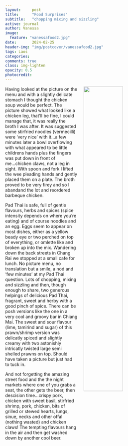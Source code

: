 ```yaml
---
layout:     post
title:      "Food Surprises"
subtitle:   "chopping mixing and sizzling"
active: journal
author: Vanessa
image:
  feature: "vanessafood2.jpg"
date:       2024-02-25
header-img: "img/postcover/vanessafood2.jpg"
tags: Laos
categories: 
comments: true
class: img-lighten 
opacity: 0.5
photocredit:
---
```


<style>
img {
  float: right;
  margin: 0px 0px 15px 20px;
  width: 50%
}
</style> 
<img src="img/postcover/fingers.jpg">
Having looked at the picture on the menu and with a slightly delicate stomach I thought the chicken soup would be perfect. The picture showed what looked like a chicken leg, that’ll be fine, I could manage that, it was really the broth I was after. It was suggested some stirfried noodles (vermecilli) were ‘very nice’ with it...a few minutes later a bowl overflowing with what appeared to be little childrens hands plus the fingers was put down in front of me...chicken claws, not a leg in sight. With spoon and fork I lifted the wee pleading hands and gently placed them on a plate. The broth proved to be very firey and so I abandand the lot and reordered barbeque chicken.

Pad Thai is safe, full of gentle flavours, herbs and spices (spice intensity depends on where you’re eating) and of course noodles and an egg. Eggs seem to appear on most dishes, either as a yellow beady eye or two perched on top of everything, or omlette like and broken up into the mix. Wandering down the back streets in Chang Rai we stopped at a small cafe for lunch. No picture menu, no translation but a smile, a nod and ‘few minutes’ at my Pad Thai question. Lots of chopping, mixing and sizzling and then, though enough to share, two generous helpings of delicious Pad Thai, fragrant, sweet and herby with a good pinch of spice. There can be posh versions like the one in a very cool and groovy bar in Chiang Mai. The sweet and sour flavour (lime, tamirind and sugar) of this prawn/shrimp version was delicatly spiced and slightly creamy with two astonishly intricatly twisted large semi shelled prawns on top. Should have taken a picture but just had to tuck in.

And not forgetting the amazing street food and the the night markets where one of you grabs a seat, the other gets the beer, then descision time...crispy pork, chicken with sweet basil, stirfried shrimp, pork, chicken, bits of grilled or stewed hearts, lungs, sinue, necks and other offal (nothing wasted) and chicken claws! The tempting flavours hang in the air and then get washed down by another cool beer.







